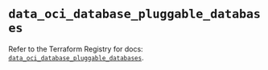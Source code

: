 # `data_oci_database_pluggable_databases`

Refer to the Terraform Registry for docs: [`data_oci_database_pluggable_databases`](https://registry.terraform.io/providers/oracle/oci/6.18.0/docs/data-sources/database_pluggable_databases).
